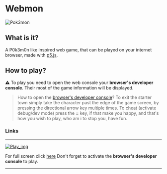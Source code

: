 # Webmon

![Pok3mon](http://i.imgur.com/hCB5o.jpg)

## What is it?
A P0k3m0n like inspired web game, that can be played on your internet browser, made with [p5.js](https://p5js.org/download/support.html).

## How to play?
⚠️ To play you need to open the web console your __browser's developer console__. Their most of the game information will be displayed.
> How to open the [browser's developer console](https://balsamiq.com/support/faqs/browserconsole/#:~:text=To%20open%20the%20developer%20console,(on%20Windows%2FLinux).)?
> To exit the starter town simply take the character past the edge of the game screen, by pressing the directional arrow key multiple times.
> To cheat (activate debug/dev mode) press the __=__ key, if that make you happy, and that's how you wish to play, who am i to stop you, have fun.

### Links
---
[![Play_img](https://external-content.duckduckgo.com/iu/?u=http%3A%2F%2Fwww.freeiconspng.com%2Fuploads%2Fstart-button-blue-png-25.png&f=1&nofb=1)](https://editor.p5js.org/DeathNotePad/sketches/utKTxnODO)

For full screen click [here](https://editor.p5js.org/DeathNotePad/full/utKTxnODO) Don't forget to activate the __browser's developer console__ to play.

---
